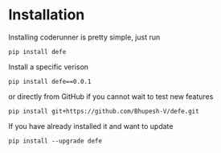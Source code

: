 # Installation

Installing coderunner is pretty simple, just run

`pip install defe`

Install a specific verison 

`pip install defe==0.0.1`

or directly from GitHub if you cannot wait to test new features

`pip install git+https://github.com/Bhupesh-V/defe.git`

If you have already installed it and want to update

`pip install --upgrade defe`